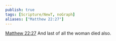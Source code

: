 ```yaml
---
publish: true
tags: [Scripture/NewT, noGraph]
aliases: ["Matthew 22:27"]
---
```

[Matthew 22:27](https://churchofjesuschrist.org/study/scriptures/nt/matt/22?lang=eng&id=p27#p27) And last of all the woman died also.
